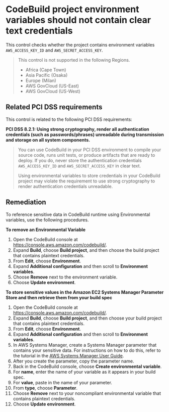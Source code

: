 # CodeBuild project environment variables should not contain clear text credentials

This control checks whether the project contains environment variables `AWS_ACCESS_KEY_ID` and `AWS_SECRET_ACCESS_KEY`.

> This control is not supported in the following Regions.
>
> * Africa (Cape Town)
> * Asia Pacific (Osaka)
> * Europe (Milan)
> * AWS GovCloud (US-East)
> * AWS GovCloud (US-West)

## Related PCI DSS requirements

This control is related to the following PCI DSS requirements:

**PCI DSS 8.2.1: Using strong cryptography, render all authentication credentials (such as passwords/phrases) unreadable during transmission and storage on all system components.**

> You can use CodeBuild in your PCI DSS environment to compile your source code, runs unit tests, or produce artifacts that are ready to deploy. If you do, never store the authentication credentials `AWS_ACCESS_KEY_ID` and `AWS_SECRET_ACCESS_KEY` in clear text.
>
> Using environmental variables to store credentials in your CodeBuild project may violate the requirement to use strong cryptography to render authentication credentials unreadable.

## Remediation

To reference sensitive data in CodeBuild runtime using Environmental variables, use the following procedures.

**To remove an Environmental Variable**

1. Open the CodeBuild console at https://console.aws.amazon.com/codebuild/.
2. Expand **Build**, choose **Build project**, and then choose the build project that contains plaintext credentials.
3. From **Edit**, choose **Environment**.
4. Expand **Additional configuration** and then scroll to **Environment variables**.
5. Choose **Remove** next to the environment variable.
6. Choose **Update environment**.

**To store sensitive values in the Amazon EC2 Systems Manager Parameter Store and then retrieve them from your build spec**

1. Open the CodeBuild console at https://console.aws.amazon.com/codebuild/.
2. Expand **Build**, choose **Build project**, and then choose your build project that contains plaintext credentials.
3. From **Edit**, choose **Environment**.
4. Expand **Additional configuration** and then scroll to **Environment variables**.
5. In AWS Systems Manager, create a Systems Manager parameter that contains your sensitive data. For instructions on how to do this, refer to the tutorial in the [AWS Systems Manager User Guide](https://docs.aws.amazon.com/systems-manager/latest/userguide/sysman-paramstore-console.html).
6. After you create the parameter, copy the parameter name.
7. Back in the CodeBuild console, choose **Create environmental variable**.
8. For **name**, enter the name of your variable as it appears in your build spec.
9. For **value**, paste in the name of your parameter.
10. From **type**, choose **Parameter**.
11. Choose **Remove** next to your noncompliant environmental variable that contains plaintext credentials.
12. Choose **Update environment**.
